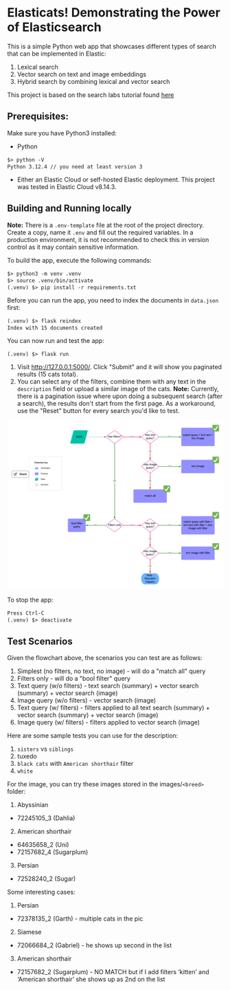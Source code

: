 # Elasticats! Demonstrating the Power of Elasticsearch

This is a simple Python web app that showcases different types of search that can be implemented in Elastic:
1. Lexical search
2. Vector search on text and image embeddings
3. Hybrid search by combining lexical and vector search

This project is based on the search labs tutorial found [here](https://www.elastic.co/search-labs/tutorials/search-tutorial/welcome)

## Prerequisites:

Make sure you have Python3 installed:
* Python
```
$> python -V
Python 3.12.4 // you need at least version 3
```
* Either an Elastic Cloud or self-hosted Elastic deployment. This project was tested in Elastic Cloud v8.14.3.

## Building and Running locally

**Note:** There is a `.env-template` file at the root of the project directory. Create a copy, name it `.env` and fill out the required variables. In a production environment, it is not recommended to check this in version control as it may contain sensitive information.

To build the app, execute the following commands:
```
$> python3 -m venv .venv
$> source .venv/bin/activate
(.venv) $> pip install -r requirements.txt
```
Before you can run the app, you need to index the documents in `data.json` first:
```
(.venv) $> flask reindex
Index with 15 documents created 
```
You can now run and test the app:
```
(.venv) $> flask run
```
1. Visit http://127.0.0.1:5000/. Click "Submit" and it will show you paginated results (15 cats total).
2. You can select any of the filters, combine them with any text in the `description` field or upload a similar image of the cats.
**Note:** Currently, there is a pagination issue where upon doing a subsequent search (after a search), the results don't start from the first page. As a workaround, use the "Reset" button for every search you'd like to test.

![alt text](Search%20flowchart.png)

To stop the app:
```
Press Ctrl-C
(.venv) $> deactivate
```

## Test Scenarios

Given the flowchart above, the scenarios you can test are as follows:
1. Simplest (no filters, no text, no image) - will do a "match all" query
2. Filters only - will do a "bool filter" query
3. Text query (w/o filters) - text search (summary) + vector search (summary) + vector search (image)
4. Image query (w/o filters) - vector search (image)
5. Text query (w/ filters) - filters applied to all text search (summary) + vector search (summary) + vector search (image)
6. Image query (w/ filters) - filters applied to vector search (image)

Here are some sample tests you can use for the description:
1. `sisters` vs `siblings`
2. tuxedo
3. `black cats` with `American shorthair` filter
4. `white`

For the image, you can try these images stored in the images/`<breed>` folder:
1. Abyssinian
- 72245105_3 (Dahlia)
2. American shorthair
- 64635658_2 (Uni)
- 72157682_4 (Sugarplum)
3. Persian
- 72528240_2 (Sugar)

Some interesting cases:
1. Persian
- 72378135_2 (Garth) - multiple cats in the pic
2. Siamese
- 72066684_2 (Gabriel) - he shows up second in the list
3. American shorthair
- 72157682_2 (Sugarplum) - NO MATCH but if I add filters ‘kitten’ and ‘American shorthair’ she shows up as 2nd on the list
